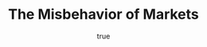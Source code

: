 ---
title: "The Misbehavior of Markets"
bookCover: "/assets/book-covers/the-misbehavior-of-markets.jpg"
slug: "the-misbehavior-of-markets"
bookAuthor: "Benoit Mandelbrot"
rating: 10
done: false
tags: []
summary: false
detailedNotes: false
amazonLink: ""
author:
  name: Rico Trebeljahr
  picture: "/assets/blog/profile.jpeg"
---